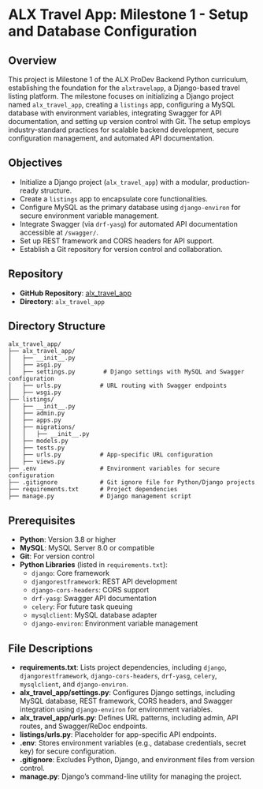 # ALX Travel App: Milestone 1 - Setup and Database Configuration

## Overview

This project is Milestone 1 of the ALX ProDev Backend Python curriculum, establishing the foundation for the `alxtravelapp`, a Django-based travel listing platform. The milestone focuses on initializing a Django project named `alx_travel_app`, creating a `listings` app, configuring a MySQL database with environment variables, integrating Swagger for API documentation, and setting up version control with Git. The setup employs industry-standard practices for scalable backend development, secure configuration management, and automated API documentation.

## Objectives

- Initialize a Django project (`alx_travel_app`) with a modular, production-ready structure.
- Create a `listings` app to encapsulate core functionalities.
- Configure MySQL as the primary database using `django-environ` for secure environment variable management.
- Integrate Swagger (via `drf-yasg`) for automated API documentation accessible at `/swagger/`.
- Set up REST framework and CORS headers for API support.
- Establish a Git repository for version control and collaboration.

## Repository

- **GitHub Repository**: [alx_travel_app](https://github.com/BunnyeNyash/alx_travel_app.git)
- **Directory**: `alx_travel_app`

## Directory Structure

```
alx_travel_app/
├── alx_travel_app/
│   ├── __init__.py
│   ├── asgi.py
│   ├── settings.py        # Django settings with MySQL and Swagger configuration
│   ├── urls.py           # URL routing with Swagger endpoints
│   ├── wsgi.py
├── listings/
│   ├── __init__.py
│   ├── admin.py
│   ├── apps.py
│   ├── migrations/
│   │   ├── __init__.py
│   ├── models.py
│   ├── tests.py
│   ├── urls.py           # App-specific URL configuration
│   ├── views.py
├── .env                  # Environment variables for secure configuration
├── .gitignore            # Git ignore file for Python/Django projects
├── requirements.txt      # Project dependencies
├── manage.py             # Django management script
```

## Prerequisites

- **Python**: Version 3.8 or higher
- **MySQL**: MySQL Server 8.0 or compatible
- **Git**: For version control
- **Python Libraries** (listed in `requirements.txt`):
  - `django`: Core framework
  - `djangorestframework`: REST API development
  - `django-cors-headers`: CORS support
  - `drf-yasg`: Swagger API documentation
  - `celery`: For future task queuing
  - `mysqlclient`: MySQL database adapter
  - `django-environ`: Environment variable management

## File Descriptions

- **requirements.txt**: Lists project dependencies, including `django`, `djangorestframework`, `django-cors-headers`, `drf-yasg`, `celery`, `mysqlclient`, and `django-environ`.
- **alx_travel_app/settings.py**: Configures Django settings, including MySQL database, REST framework, CORS headers, and Swagger integration using `django-environ` for environment variables.
- **alx_travel_app/urls.py**: Defines URL patterns, including admin, API routes, and Swagger/ReDoc endpoints.
- **listings/urls.py**: Placeholder for app-specific API endpoints.
- **.env**: Stores environment variables (e.g., database credentials, secret key) for secure configuration.
- **.gitignore**: Excludes Python, Django, and environment files from version control.
- **manage.py**: Django’s command-line utility for managing the project.

